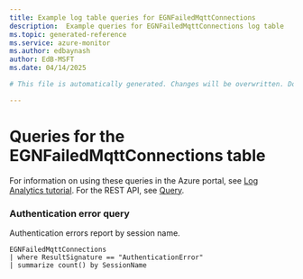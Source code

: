 ```yaml
---
title: Example log table queries for EGNFailedMqttConnections
description:  Example queries for EGNFailedMqttConnections log table
ms.topic: generated-reference
ms.service: azure-monitor
ms.author: edbaynash
author: EdB-MSFT
ms.date: 04/14/2025

# This file is automatically generated. Changes will be overwritten. Do not change this file directly. 

---
```


# Queries for the EGNFailedMqttConnections table

For information on using these queries in the Azure portal, see [Log Analytics tutorial](/azure/azure-monitor/logs/log-analytics-tutorial). For the REST API, see [Query](/rest/api/loganalytics/query).


### Authentication error query  


Authentication errors report by session name.  

```query
EGNFailedMqttConnections
| where ResultSignature == "AuthenticationError"
| summarize count() by SessionName
```

